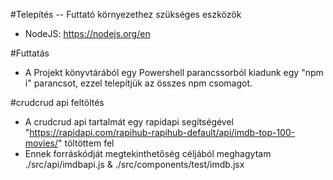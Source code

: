 #Telepítés -- Futtató környezethez szükséges eszközök

-   NodeJS: https://nodejs.org/en

#Futtatás

-   A Projekt könyvtárából egy Powershell parancssorból kiadunk egy "npm i" parancsot, ezzel telepítjük az összes npm csomagot.

#crudcrud api feltöltés

-   A crudcrud api tartalmát egy rapidapi segítségével "https://rapidapi.com/rapihub-rapihub-default/api/imdb-top-100-movies/" töltöttem fel
-   Ennek forráskódját megtekinthetőség céljából meghagytam ./src/api/imdbapi.js & ./src/components/test/imdb.jsx
